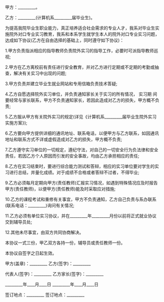 
 


甲方：_________。


乙方：_________(计算机系_________届毕业生)。


为提高我院毕业生职业能力，真正培养适合社会需求的专业人才，我系对毕业生实施院外对口专业实习教育，我系和本系学生就学生本人的院外对口专业实习问题，达成如下协议(乙方在自由选择的基础上，同时遵守如下协议)：


1.甲方负责指派相应的指导教师负责院外实习的指导工作，必要时可派指导教师巡视;


2.甲方在乙方离校前有责任进行安全教育，并对乙方进行定期或不定期的考勤或抽查，解决有关实习中出现的问题;


3.甲方负责并建立毕业生就业网站和专用信箱负责技术答疑;


4.乙方自愿选择院外实习单位，并负责通知家长关于实习的所有情况，
实习期
间要经常与家长联系，甲方不负责通知家长，若因此造成对乙方的损失，甲方概不负责;


5.乙方服从甲方有关院外实习的规定(详见《计算机系_________届毕业生院外实习实施方案》);


6.乙方要向甲方提供详细的通讯地址、联系电话，以便甲方与乙方联系，如因通讯地址和联系方式不详或虚假造成对乙方的损失，甲方概不负责;


7.乙方遵守实习单位的一切规定，遵纪守法，对自己的一切安全行为负法律和安全责任，若因乙方个人原因而引发的安全事故，均由乙方承担相应的责任;


8.乙方在实习结束时，要进行综合能力测试和答辩，相应的实习单位要对学生的实习进行总结，并量化成绩。对于成绩不合格或者答辩不过者，不得毕业;


9.乙方必须每月定期向甲方(责任教师)汇报实习情况，如遇到特殊情况应及时报告甲方(责任教师)，以便甲方(责任教师)能及时采取应对措施;


10.乙方的课程考试和重修有关事宜，甲方不负责通知，乙方自己负责与系办联系(联系电话：_________)询问有关情况;


11.乙方必须有单位实习协议，并在_________年_________月份以前将正式就业协议交到辅导员处;


12.其他未尽事宜，由双方共同协商解决。


本协议一式三份，甲乙双方各持一份，辅导员或责任教师一份。


本协议自签字之日起生效。


甲方(盖章)：_________ 乙方(签字)：_________


代表人(签字)：_________ 乙方家长(签字)：_________


_________年____月____日 _________年____月____日


签订地点：_________ 签订地点：_________
 


 

 
 
 
 
 
  


  
 

  


  


  
 
 
 
 

